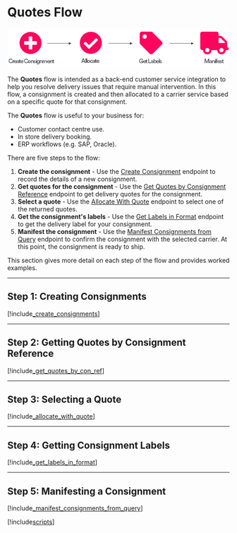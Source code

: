 # Quotes Flow

<p>
   <a href="../../../images/Flow1.png" target="_blank" >
      <img src="../../../images/Flow1.png" class="noborder"/>
   </a>
</p>

The **Quotes** flow is intended as a back-end customer service integration to help you resolve delivery issues that require manual intervention. In this flow, a consignment is created and then allocated to a carrier service based on a specific quote for that consignment.

The **Quotes** flow is useful to your business for:

* Customer contact centre use. 
* In store delivery booking.
* ERP workflows (e.g. SAP, Oracle).

There are five steps to the flow:

1. **Create the consignment** - Use the [Create Consignment](https://docs.electioapp.com/#/api/CreateConsignment) endpoint to record the details of a new consignment.
2. **Get quotes for the consignment** - Use the [Get Quotes by Consignment Reference](https://docs.electioapp.com/#/api/GetQuotesbyConsignmentReference) endpoint to get delivery quotes for the consignment.
3. **Select a quote** - Use the [Allocate With Quote](https://docs.electioapp.com/#/api/AllocateWithQuote) endpoint to select one of the returned quotes.
4. **Get the consignment's labels** - Use the [Get Labels in Format](https://docs.electioapp.com/#/api/GetLabelsinFormat) endpoint to get the delivery label for your consignment.
5. **Manifest the consignment** - Use the [Manifest Consignments from Query](https://docs.electioapp.com/#/api/ManifestConsignmentsFromQuery) endpoint to confirm the consignment with the selected carrier. At this point, the consignment is ready to ship.
 
This section gives more detail on each step of the flow and provides worked examples. 

---

## Step 1: Creating Consignments

[!include[_create_consignments](../../includes/_create_consignments.md)]

---

## Step 2: Getting Quotes by Consignment Reference

[!include[_get_quotes_by_con_ref](../../includes/_get_quotes_by_con_ref.md)]

---

## Step 3: Selecting a Quote

[!include[_allocate_with_quote](../../includes/_allocate_with_quote.md)]

---

## Step 4: Getting Consignment Labels

[!include[_get_labels_in_format](../../includes/_get_labels_in_format.md)]

---

## Step 5: Manifesting a Consignment

[!include[_manifest_consignments_from_query](../../includes/_manifest_consignments_from_query.md)]

[!include[scripts](../../includes/scripts.md)]
